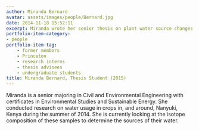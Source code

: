```yaml
---
author: Miranda Bernard
avatar: assets/images/people/Bernard.jpg
date: 2014-11-18 15:52:11
excerpt: Miranda wrote her senior thesis on plant water source changes in Kenya.
portfolio-item-category:
- people
portfolio-item-tag:
    - former members
    - Princeton
    - research interns
    - thesis advisees
    - undergraduate students
title: Miranda Bernard, Thesis Student (2015)
---
```


<p class="p1">
<span class="s1"></span></p>
<p>
    Miranda is a senior majoring in Civil and Environmental Engineering with certificates in Environmental Studies and Sustainable Energy. She conducted research on water usage in crops in, and around, Nanyuki, Kenya during the summer of 2014. She is currently looking at the isotope composition of these samples to determine the sources of their water.</p>